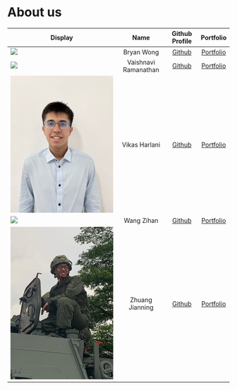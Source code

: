 # About us

Display | Name | Github Profile | Portfolio 
--------|:----:|:--------------:|:---------:
![](https://via.placeholder.com/100.png?text=Photo) | Bryan Wong | [Github](https://github.com/bryanwhl) | [Portfolio](team/bryanwhl.md)
![](https://via.placeholder.com/100.png?text=Photo) | Vaishnavi Ramanathan | [Github](https://github.com/vaiish371) | [Portfolio](team/johndoe.md)
![](photo/vikas.jpg) | Vikas Harlani | [Github](https://github.com/vvvvh123) | [Portfolio](team/vvvvh123.md)
![](https://via.placeholder.com/100.png?text=Photo) | Wang Zihan | [Github](https://github.com/zihan9485) | [Portfolio](team/zihan9485.md)
![](photo/jianning.jpeg) | Zhuang Jianning | [Github](https://github.com/jianningzhuang) | [Portfolio](team/jianningzhuang.md)

